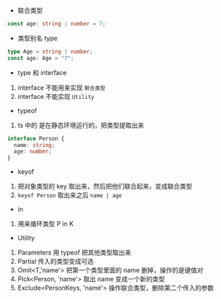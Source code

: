 - 联合类型

```ts
const age: string | number = 7;
```

- 类型别名 type

```ts
type Age = string | number;
const age: Age = "7";
```

- type 和 interface

1. interface 不能用来实现 `联合类型`
2. interface 不能实现 `Utility`

- typeof

1. ts 中的 是在静态环境运行的，把类型提取出来

```ts
interface Person {
  name: string;
  age: number;
}
```

- keyof

1. 把对象类型的 key 取出来，然后把他们联合起来，变成联合类型
2. `keyof Person` 取出来之后 `name | age`

- in

1. 用来循环类型 P in K

- Utility

1. Parameters<typeof type> 用 typeof 把其他类型取出来
2. Partial<T> 传入的类型变成可选
3. Omit<T,'name'> 把第一个类型里面的 name 删掉，操作的是键值对
4. Pick<Person, 'name'> 取出 name 变成一个新的类型
5. Exclude<PersonKeys, 'name'> 操作联合类型，删除第二个传入的参数
